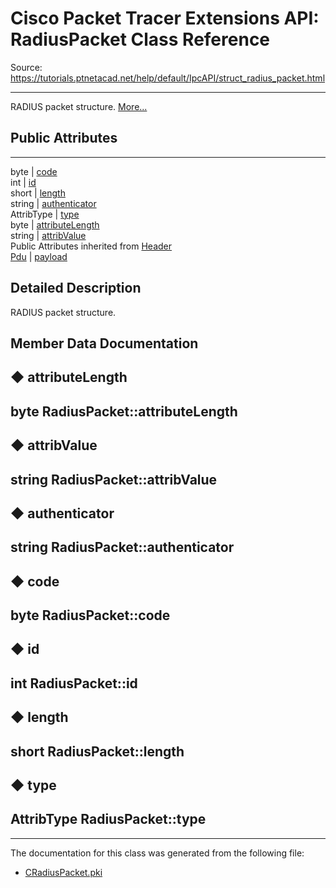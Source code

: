 # Cisco Packet Tracer Extensions API: RadiusPacket Class Reference

Source: https://tutorials.ptnetacad.net/help/default/IpcAPI/struct_radius_packet.html

---

RADIUS packet structure. [More...](struct_radius_packet.html#details)

##  Public Attributes  
  
---  
byte | [code](struct_radius_packet.html#acbc88ebeef2dde6e3967523fb6367d2b)  
int | [id](struct_radius_packet.html#adb7c6b09a3c4d74bda53c27e810c075e)  
short | [length](struct_radius_packet.html#a694340be92ca94ab07dc895ac23070cd)  
string | [authenticator](struct_radius_packet.html#a4b3aa53917f7cdbfdd099ea051333242)  
AttribType | [type](struct_radius_packet.html#ab1b52fe1636e719984fc35f45327bedb)  
byte | [attributeLength](struct_radius_packet.html#adc4b16fa974b4f6495415bb79e35b0b2)  
string | [attribValue](struct_radius_packet.html#a2110ccdeaae25ae0703bfbc89c873685)  
Public Attributes inherited from [Header](struct_header.html)  
[Pdu](struct_pdu.html) | [payload](struct_header.html#a07ee8693faef1e16c65765b5bcdc366d)  
  
## Detailed Description

RADIUS packet structure. 

## Member Data Documentation

## ◆ attributeLength

byte RadiusPacket::attributeLength  
---  
  
## ◆ attribValue

string RadiusPacket::attribValue  
---  
  
## ◆ authenticator

string RadiusPacket::authenticator  
---  
  
## ◆ code

byte RadiusPacket::code  
---  
  
## ◆ id

int RadiusPacket::id  
---  
  
## ◆ length

short RadiusPacket::length  
---  
  
## ◆ type

AttribType RadiusPacket::type  
---  
  
* * *

The documentation for this class was generated from the following file:

  * [CRadiusPacket.pki](_c_radius_packet_8pki.html)


